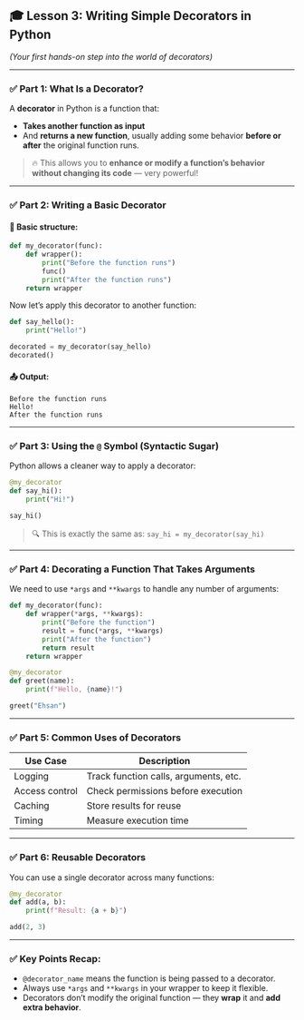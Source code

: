 ## 🎓 **Lesson 3: Writing Simple Decorators in Python**

*(Your first hands-on step into the world of decorators)*

---

### ✅ Part 1: What Is a Decorator?

A **decorator** in Python is a function that:

* **Takes another function as input**
* And **returns a new function**, usually adding some behavior **before or after** the original function runs.

> 🔥 This allows you to **enhance or modify a function’s behavior without changing its code** — very powerful!

---

### ✅ Part 2: Writing a Basic Decorator

#### 📌 Basic structure:

```python
def my_decorator(func):
    def wrapper():
        print("Before the function runs")
        func()
        print("After the function runs")
    return wrapper
```

Now let’s apply this decorator to another function:

```python
def say_hello():
    print("Hello!")

decorated = my_decorator(say_hello)
decorated()
```

#### 📤 Output:

```
Before the function runs  
Hello!  
After the function runs
```

---

### ✅ Part 3: Using the `@` Symbol (Syntactic Sugar)

Python allows a cleaner way to apply a decorator:

```python
@my_decorator
def say_hi():
    print("Hi!")

say_hi()
```

> 🔍 This is exactly the same as: `say_hi = my_decorator(say_hi)`

---

### ✅ Part 4: Decorating a Function That Takes Arguments

We need to use `*args` and `**kwargs` to handle any number of arguments:

```python
def my_decorator(func):
    def wrapper(*args, **kwargs):
        print("Before the function")
        result = func(*args, **kwargs)
        print("After the function")
        return result
    return wrapper

@my_decorator
def greet(name):
    print(f"Hello, {name}!")

greet("Ehsan")
```

---

### ✅ Part 5: Common Uses of Decorators

| Use Case       | Description                           |
| -------------- | ------------------------------------- |
| Logging        | Track function calls, arguments, etc. |
| Access control | Check permissions before execution    |
| Caching        | Store results for reuse               |
| Timing         | Measure execution time                |

---

### ✅ Part 6: Reusable Decorators

You can use a single decorator across many functions:

```python
@my_decorator
def add(a, b):
    print(f"Result: {a + b}")

add(2, 3)
```

---

### ✅ Key Points Recap:

* `@decorator_name` means the function is being passed to a decorator.
* Always use `*args` and `**kwargs` in your wrapper to keep it flexible.
* Decorators don’t modify the original function — they **wrap** it and **add extra behavior**.

